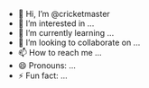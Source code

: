 - 👋 Hi, I’m @cricketmaster
- 👀 I’m interested in ...
- 🌱 I’m currently learning ...
- 💞️ I’m looking to collaborate on ...
- 📫 How to reach me ...
- 😄 Pronouns: ...
- ⚡ Fun fact: ...

<!---
cricketmaster/cricketmaster is a ✨ special ✨ repository because its `README.md` (this file) appears on your GitHub profile.
You can click the Preview link to take a look at your changes.
--->

